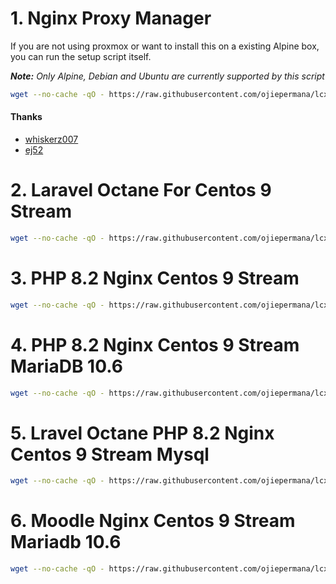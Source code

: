 # 1. Nginx Proxy Manager

If you are not using proxmox or want to install this on a existing Alpine box, you can run the setup script itself.

***Note:*** _Only Alpine, Debian and Ubuntu are currently supported by this script_

```bash
wget --no-cache -qO - https://raw.githubusercontent.com/ojiepermana/lcx/main/npm/install.sh | sh
```

#### Thanks

- [whiskerz007](https://github.com/whiskerz007?tab=repositories)
- [ej52](https://github.com/ej52/proxmox-scripts)



# 2. Laravel Octane For Centos 9 Stream

```bash
wget --no-cache -qO - https://raw.githubusercontent.com/ojiepermana/lcx/main/centos/laravel/octane.sh | sh
```

# 3. PHP 8.2 Nginx Centos 9 Stream

```bash
wget --no-cache -qO - https://raw.githubusercontent.com/ojiepermana/lcx/main/centos/nginx.sh | sh
```

# 4. PHP 8.2 Nginx Centos 9 Stream MariaDB 10.6

```bash
wget --no-cache -qO - https://raw.githubusercontent.com/ojiepermana/lcx/main/centos/phpmariadb.sh | sh
```



# 5. Lravel Octane PHP 8.2 Nginx Centos 9 Stream Mysql

```bash
wget --no-cache -qO - https://raw.githubusercontent.com/ojiepermana/lcx/main/centos/laravel/octane-mysql.sh | sh
```


# 6. Moodle Nginx Centos 9 Stream Mariadb 10.6

```bash
wget --no-cache -qO - https://raw.githubusercontent.com/ojiepermana/lcx/main/centos/moodle.sh | sh
```
